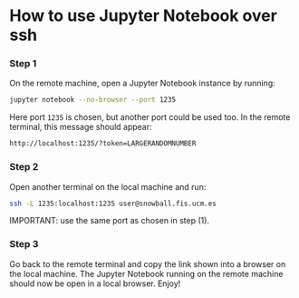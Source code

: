 # How to use Jupyter Notebook over ssh

### Step 1

On the remote machine, open a Jupyter Notebook instance by running:

```bash
jupyter notebook --no-browser --port 1235
```

Here port `1235` is chosen, but another port could be used too.
In the remote terminal, this message should appear:

```bash
http://localhost:1235/?token=LARGERANDOMNUMBER
```

### Step 2

Open another terminal on the local machine and run:

```bash
ssh -L 1235:localhost:1235 user@snowball.fis.ucm.es
```

IMPORTANT: use the same port as chosen in step (1).

### Step 3

Go back to the remote terminal and copy the link shown into a browser
on the local machine. The Jupyter Notebook running on the remote machine should now
be open in a local browser. Enjoy!
